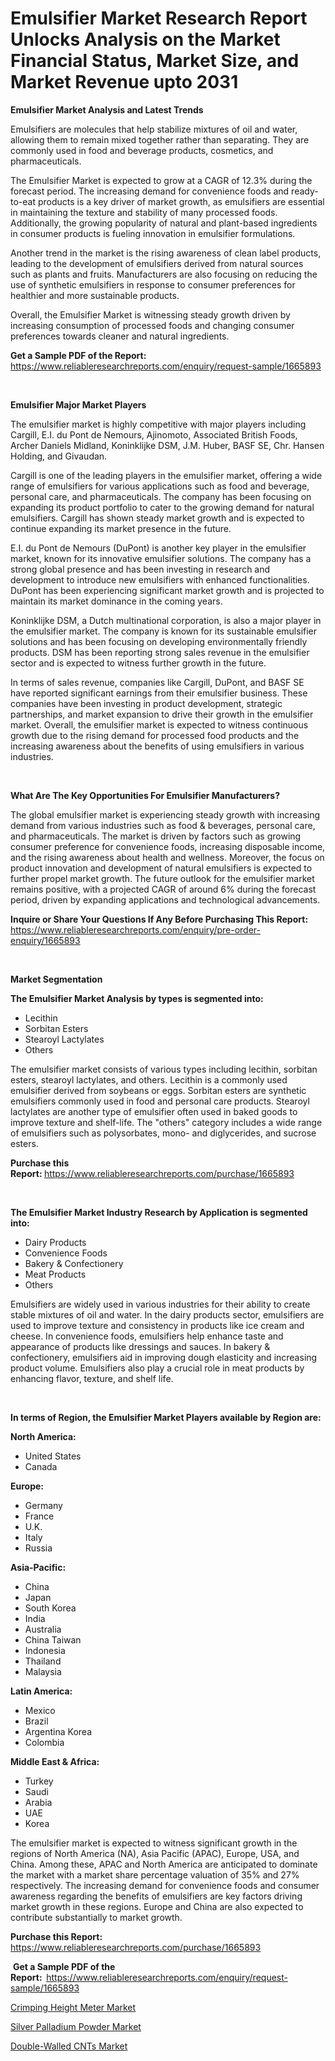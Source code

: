 <p><h1>Emulsifier Market Research Report Unlocks Analysis on the Market Financial Status, Market Size, and Market Revenue upto 2031</h1></p><p><strong>Emulsifier Market Analysis and Latest Trends</strong></p>
<p><p>Emulsifiers are molecules that help stabilize mixtures of oil and water, allowing them to remain mixed together rather than separating. They are commonly used in food and beverage products, cosmetics, and pharmaceuticals.</p><p>The Emulsifier Market is expected to grow at a CAGR of 12.3% during the forecast period. The increasing demand for convenience foods and ready-to-eat products is a key driver of market growth, as emulsifiers are essential in maintaining the texture and stability of many processed foods. Additionally, the growing popularity of natural and plant-based ingredients in consumer products is fueling innovation in emulsifier formulations.</p><p>Another trend in the market is the rising awareness of clean label products, leading to the development of emulsifiers derived from natural sources such as plants and fruits. Manufacturers are also focusing on reducing the use of synthetic emulsifiers in response to consumer preferences for healthier and more sustainable products.</p><p>Overall, the Emulsifier Market is witnessing steady growth driven by increasing consumption of processed foods and changing consumer preferences towards cleaner and natural ingredients.</p></p>
<p><strong>Get a Sample PDF of the Report:&nbsp;</strong> <a href="https://www.reliableresearchreports.com/enquiry/request-sample/1665893">https://www.reliableresearchreports.com/enquiry/request-sample/1665893</a></p>
<p>&nbsp;</p>
<p><strong>Emulsifier Major Market Players</strong></p>
<p><p>The emulsifier market is highly competitive with major players including Cargill, E.I. du Pont de Nemours, Ajinomoto, Associated British Foods, Archer Daniels Midland, Koninklijke DSM, J.M. Huber, BASF SE, Chr. Hansen Holding, and Givaudan.</p><p>Cargill is one of the leading players in the emulsifier market, offering a wide range of emulsifiers for various applications such as food and beverage, personal care, and pharmaceuticals. The company has been focusing on expanding its product portfolio to cater to the growing demand for natural emulsifiers. Cargill has shown steady market growth and is expected to continue expanding its market presence in the future.</p><p>E.I. du Pont de Nemours (DuPont) is another key player in the emulsifier market, known for its innovative emulsifier solutions. The company has a strong global presence and has been investing in research and development to introduce new emulsifiers with enhanced functionalities. DuPont has been experiencing significant market growth and is projected to maintain its market dominance in the coming years.</p><p>Koninklijke DSM, a Dutch multinational corporation, is also a major player in the emulsifier market. The company is known for its sustainable emulsifier solutions and has been focusing on developing environmentally friendly products. DSM has been reporting strong sales revenue in the emulsifier sector and is expected to witness further growth in the future.</p><p>In terms of sales revenue, companies like Cargill, DuPont, and BASF SE have reported significant earnings from their emulsifier business. These companies have been investing in product development, strategic partnerships, and market expansion to drive their growth in the emulsifier market. Overall, the emulsifier market is expected to witness continuous growth due to the rising demand for processed food products and the increasing awareness about the benefits of using emulsifiers in various industries.</p></p>
<p>&nbsp;</p>
<p><strong>What Are The Key Opportunities For Emulsifier Manufacturers?</strong></p>
<p><p>The global emulsifier market is experiencing steady growth with increasing demand from various industries such as food & beverages, personal care, and pharmaceuticals. The market is driven by factors such as growing consumer preference for convenience foods, increasing disposable income, and the rising awareness about health and wellness. Moreover, the focus on product innovation and development of natural emulsifiers is expected to further propel market growth. The future outlook for the emulsifier market remains positive, with a projected CAGR of around 6% during the forecast period, driven by expanding applications and technological advancements.</p></p>
<p><strong>Inquire or Share Your Questions If Any Before Purchasing This Report:</strong> <a href="https://www.reliableresearchreports.com/enquiry/pre-order-enquiry/1665893">https://www.reliableresearchreports.com/enquiry/pre-order-enquiry/1665893</a></p>
<p>&nbsp;</p>
<p><strong>Market Segmentation</strong></p>
<p><strong>The Emulsifier Market Analysis by types is segmented into:</strong></p>
<p><ul><li>Lecithin</li><li>Sorbitan Esters</li><li>Stearoyl Lactylates</li><li>Others</li></ul></p>
<p><p>The emulsifier market consists of various types including lecithin, sorbitan esters, stearoyl lactylates, and others. Lecithin is a commonly used emulsifier derived from soybeans or eggs. Sorbitan esters are synthetic emulsifiers commonly used in food and personal care products. Stearoyl lactylates are another type of emulsifier often used in baked goods to improve texture and shelf-life. The "others" category includes a wide range of emulsifiers such as polysorbates, mono- and diglycerides, and sucrose esters.</p></p>
<p><strong>Purchase this Report:&nbsp;</strong><a href="https://www.reliableresearchreports.com/purchase/1665893">https://www.reliableresearchreports.com/purchase/1665893</a></p>
<p>&nbsp;</p>
<p><strong>The Emulsifier Market Industry Research by Application is segmented into:</strong></p>
<p><ul><li>Dairy Products</li><li>Convenience Foods</li><li>Bakery & Confectionery</li><li>Meat Products</li><li>Others</li></ul></p>
<p><p>Emulsifiers are widely used in various industries for their ability to create stable mixtures of oil and water. In the dairy products sector, emulsifiers are used to improve texture and consistency in products like ice cream and cheese. In convenience foods, emulsifiers help enhance taste and appearance of products like dressings and sauces. In bakery & confectionery, emulsifiers aid in improving dough elasticity and increasing product volume. Emulsifiers also play a crucial role in meat products by enhancing flavor, texture, and shelf life.</p></p>
<p>&nbsp;</p>
<p><strong>In terms of Region, the Emulsifier Market Players available by Region are:</strong></p>
<p>
    <p> <strong> North America: </strong>
        <ul>
            <li>United States</li>
            <li>Canada</li>
        </ul>
        </p> 
    <p> <strong> Europe: </strong>
        <ul>
            <li>Germany</li>
            <li>France</li>
            <li>U.K.</li>
            <li>Italy</li>
            <li>Russia</li>
        </ul>
        </p> 
    <p> <strong> Asia-Pacific: </strong>
        <ul>
            <li>China</li>
            <li>Japan</li>
            <li>South Korea</li>
            <li>India</li>
            <li>Australia</li>
            <li>China Taiwan</li>
            <li>Indonesia</li>
            <li>Thailand</li>
            <li>Malaysia</li>
        </ul>
        </p> 
    <p> <strong> Latin America: </strong>
        <ul>
            <li>Mexico</li>
            <li>Brazil</li>
            <li>Argentina Korea</li>
            <li>Colombia</li>
        </ul>
        </p> 
    <p> <strong> Middle East & Africa: </strong>
        <ul>
            <li>Turkey</li>
            <li>Saudi</li>
            <li>Arabia</li>
            <li>UAE</li>
            <li>Korea</li>
        </ul>
    </p>
    </p>
<p><p>The emulsifier market is expected to witness significant growth in the regions of North America (NA), Asia Pacific (APAC), Europe, USA, and China. Among these, APAC and North America are anticipated to dominate the market with a market share percentage valuation of 35% and 27% respectively. The increasing demand for convenience foods and consumer awareness regarding the benefits of emulsifiers are key factors driving market growth in these regions. Europe and China are also expected to contribute substantially to market growth.</p></p>
<p><strong>Purchase this Report: </strong><a href="https://www.reliableresearchreports.com/purchase/1665893">https://www.reliableresearchreports.com/purchase/1665893</a></p>
<p>&nbsp;<strong>Get a Sample PDF of the Report:&nbsp;&nbsp;</strong><a href="https://www.reliableresearchreports.com/enquiry/request-sample/1665893">https://www.reliableresearchreports.com/enquiry/request-sample/1665893</a></p>
<p><strong></strong></p>
<p><p><a href="https://view.publitas.com/reportprime-1/crimping-height-meter-market-a-comprehensive-report-of-its-market-share-growth-trends-2023-2030/">Crimping Height Meter Market</a></p><p><a href="https://view.publitas.com/reportprime-1/silver-palladium-powder-market-research-report-reveals-the-latest-trends-and-opportunities-of-this-market-for-period-from-2023-2030/">Silver Palladium Powder Market</a></p><p><a href="https://view.publitas.com/reportprime-1/double-walled-cnts-market-analysis-and-market-size-global-industry-overview-market-segmentation-and-forecast-2023-to-2030/">Double-Walled CNTs Market</a></p></p>